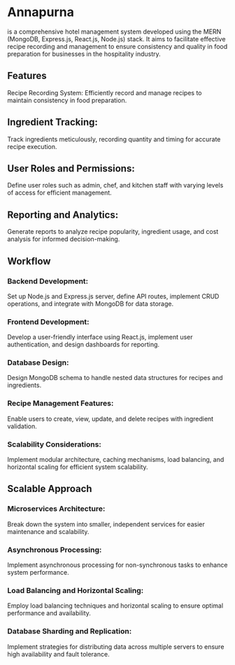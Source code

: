 # Annapurna 
is a comprehensive hotel management system developed using the MERN (MongoDB, Express.js, React.js, Node.js) stack. It aims to facilitate effective recipe recording and management to ensure consistency and quality in food preparation for businesses in the hospitality industry.

## Features
Recipe Recording System:
Efficiently record and manage recipes to maintain consistency in food preparation.

## Ingredient Tracking:
Track ingredients meticulously, recording quantity and timing for accurate recipe execution.

## User Roles and Permissions:
Define user roles such as admin, chef, and kitchen staff with varying levels of access for efficient management.

## Reporting and Analytics:
Generate reports to analyze recipe popularity, ingredient usage, and cost analysis for informed decision-making.

## Workflow
### Backend Development:
Set up Node.js and Express.js server, define API routes, implement CRUD operations, and integrate with MongoDB for data storage.

### Frontend Development:
Develop a user-friendly interface using React.js, implement user authentication, and design dashboards for reporting.

### Database Design:
Design MongoDB schema to handle nested data structures for recipes and ingredients.

### Recipe Management Features:
Enable users to create, view, update, and delete recipes with ingredient validation.

### Scalability Considerations:
Implement modular architecture, caching mechanisms, load balancing, and horizontal scaling for efficient system scalability.

## Scalable Approach
### Microservices Architecture:
Break down the system into smaller, independent services for easier maintenance and scalability.

### Asynchronous Processing:
Implement asynchronous processing for non-synchronous tasks to enhance system performance.

### Load Balancing and Horizontal Scaling:
Employ load balancing techniques and horizontal scaling to ensure optimal performance and availability.

### Database Sharding and Replication:
Implement strategies for distributing data across multiple servers to ensure high availability and fault tolerance.
